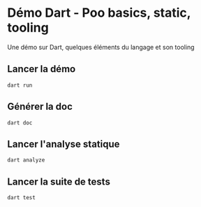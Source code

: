 # Démo Dart - Poo basics, static, tooling

Une démo sur Dart, quelques éléments du langage et son tooling

## Lancer la démo

~~~
dart run
~~~

## Générer la doc

~~~
dart doc
~~~

## Lancer l'analyse statique

~~~
dart analyze
~~~

## Lancer la suite de tests

~~~
dart test
~~~